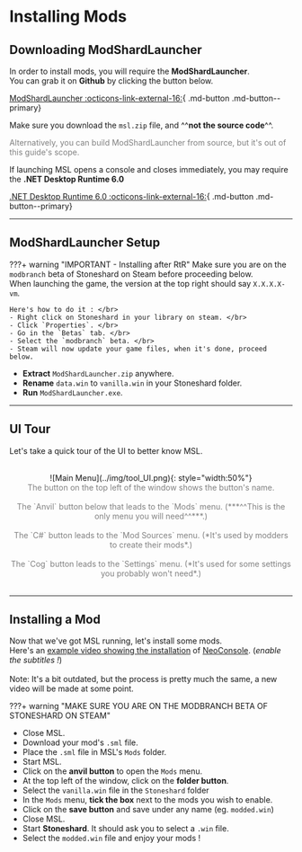# Installing Mods

## Downloading ModShardLauncher

In order to install mods, you will require the **ModShardLauncher**. </br>
You can grab it on **Github** by clicking the button below. </br>


[ModShardLauncher :octicons-link-external-16:](https://github.com/DDDDDragon/ModShardLauncher/releases){ .md-button .md-button--primary}&emsp;

Make sure you download the `msl.zip` file, and ^^**not the source code**^^. </br>
<div style="color:Gray">
Alternatively, you can build ModShardLauncher from source, but it's out of this guide's scope.
</div>

If launching MSL opens a console and closes immediately, you may require the **.NET Desktop Runtime 6.0**

[.NET Desktop Runtime 6.0 :octicons-link-external-16:](https://dotnet.microsoft.com/en-us/download/dotnet/6.0){ .md-button .md-button--primary}&emsp;

---

## ModShardLauncher Setup

???+ warning "IMPORTANT - Installing after RtR"
    Make sure you are on the `modbranch` beta of Stoneshard on Steam before proceeding below. </br>
    When launching the game, the version at the top right should say `X.X.X.X-vm`. </br>

    Here's how to do it : </br>
    - Right click on Stoneshard in your library on steam. </br>
    - Click `Properties`. </br>
    - Go in the `Betas` tab. </br>
    - Select the `modbranch` beta. </br>
    - Steam will now update your game files, when it's done, proceed below.

- **Extract** `ModShardLauncher.zip` anywhere.
- **Rename** `data.win` to `vanilla.win`  in your Stoneshard folder.
- **Run** `ModShardLauncher.exe`.

---

## UI Tour

Let's take a quick tour of the UI to better know MSL. </br></br>

<center> ![Main Menu](../img/tool_UI.png){: style="width:50%"} </center>

<center style="color:Gray">
The button on the top left of the window shows the button's name. </br></br>
The `Anvil` button below that leads to the `Mods` menu. (***^^This is the only menu you will need^^***.) </br></br>
The `C#` button leads to the `Mod Sources` menu. (*It's used by modders to create their mods*.) </br></br>
The `Cog` button leads to the `Settings` menu. (*It's used for some settings you probably won't need*.) </br></br>
</center>

---

## Installing a Mod

Now that we've got MSL running, let's install some mods. </br>
Here's an [example video showing the installation](https://www.youtube.com/watch?v=_J0oJYGi38E&t=13s) of [NeoConsole](https://github.com/Nylux/Stoneshard-NeoConsole/releases). (*enable the subtitles !*) </br> </br>
Note: It's a bit outdated, but the process is pretty much the same, a new video will be made at some point. </br>

???+ warning "MAKE SURE YOU ARE ON THE MODBRANCH BETA OF STONESHARD ON STEAM"

- Close MSL.
- Download your mod's `.sml` file.
- Place the `.sml` file in MSL's `Mods` folder.
- Start MSL.
- Click on the **anvil button** to open the `Mods` menu.
- At the top left of the window, click on the **folder button**.
- Select the `vanilla.win` file in the `Stoneshard` folder
- In the `Mods` menu, **tick the box** next to the mods you wish to enable.
- Click on the **save button** and save under any name (eg. `modded.win`)
- Close MSL.
- Start **Stoneshard**. It should ask you to select a `.win` file.
- Select the `modded.win` file and enjoy your mods !

</br></br>
